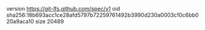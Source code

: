 version https://git-lfs.github.com/spec/v1
oid sha256:18b693acc1ce28afd5797b72259761492b3990d230a0003c10c6bb020a9aca10
size 20489
